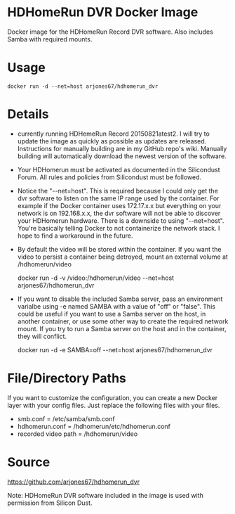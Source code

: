 # HDHomeRun DVR Docker Image

Docker image for the HDHomeRun Record DVR software.  Also includes Samba with required mounts.

# Usage
    docker run -d --net=host arjones67/hdhomerun_dvr

# Details

* currently running HDHemeRun Record 20150821atest2. I will try to update the image as quickly as possible as updates are released.  Instructions for manually building are in my GitHub repo's wiki.  Manually building will automatically download the newest version of the software. 
* Your HDHomerun must be activated as documented in the Silicondust Forum. All rules and policies from Silicondust must be followed.
* Notice the "--net=host".  This is required because I could only get the dvr software to listen on the same IP range used by the container.  For example if the Docker container uses 172.17.x.x but everything on your network is on 192.168.x.x, the dvr software will not be able to discover your HDHomerun hardware.  There is a downside to using "--net=host".  You're basically telling Docker to not containerize the network stack.  I hope to find a workaround in the future.
* By default the video will be stored within the container.  If you want the video to persist a container being detroyed, mount an external volume at /hdhomerun/video

    
    docker run -d -v /video:/hdhomerun/video --net=host arjones67/hdhomerun_dvr


* If you want to disable the included Samba server, pass an environment varialbe using -e named SAMBA with a value of "off" or "false".  This could be useful if you want to use a Samba server on the host, in another container, or use some other way to create the required network mount.  If you try to run a Samba server on the host and in the container, they will conflict.


    docker run -d -e SAMBA=off --net=host arjones67/hdhomerun_dvr



# File/Directory Paths
If you want to customize the configuration, you can create a new Docker layer with your config files.  Just replace the following files with your files.
* smb.conf = /etc/samba/smb.conf
* hdhomerun.conf = /hdhomerun/etc/hdhomerun.conf
* recorded video path = /hdhomerun/video

# Source
https://github.com/arjones67/hdhomerun_dvr


Note: HDHomeRun DVR software included in the image is used with permission from Silicon Dust.
